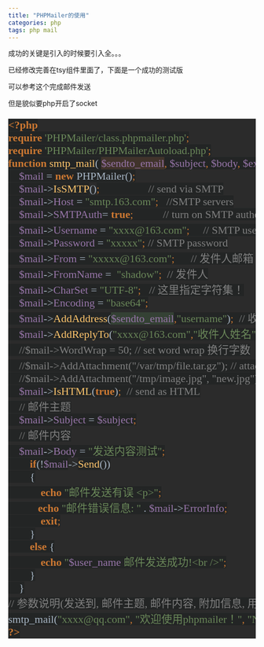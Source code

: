 ```yaml
---
title: "PHPMailer的使用"
categories: php  
tags: php mail
---
```


成功的关键是引入的时候要引入全。。。

已经修改完善在tsy组件里面了，下面是一个成功的测试版

可以参考这个完成邮件发送

但是貌似要php开启了socket
<pre style="background-color:#2b2b2b;color:#a9b7c6;font-family:'宋体';font-size:16.5pt;"><span style="color:#cc7832;background-color:#232525;font-weight:bold;">&lt;?php
</span><span style="color:#cc7832;background-color:#232525;font-weight:bold;">require </span><span style="color:#6a8759;background-color:#232525;">'PHPMailer/class.phpmailer.php'</span><span style="color:#cc7832;background-color:#232525;">;
</span><span style="color:#cc7832;background-color:#232525;font-weight:bold;">require </span><span style="color:#6a8759;background-color:#232525;">'PHPMailer/PHPMailerAutoload.php'</span><span style="color:#cc7832;background-color:#232525;">;
</span><span style="color:#cc7832;background-color:#232525;font-weight:bold;">function </span><span style="color:#ffc66d;background-color:#232525;">smtp_mail</span><span style="background-color:#232525;">( </span><span style="color:#9876aa;background-color:#40332b;">$sendto_email</span><span style="color:#cc7832;background-color:#232525;">, </span><span style="color:#9876aa;background-color:#232525;">$subject</span><span style="color:#cc7832;background-color:#232525;">, </span><span style="color:#9876aa;background-color:#232525;">$body</span><span style="color:#cc7832;background-color:#232525;">, </span><span style="color:#9876aa;background-color:#232525;">$extra_hdrs</span><span style="color:#cc7832;background-color:#232525;">, </span><span style="color:#9876aa;background-color:#232525;">$user_name</span><span style="background-color:#232525;">){
</span><span style="background-color:#232525;"> &nbsp; &nbsp;</span><span style="color:#9876aa;background-color:#232525;">$mail </span><span style="background-color:#232525;">= </span><span style="color:#cc7832;background-color:#232525;font-weight:bold;">new </span><span style="background-color:#232525;">PHPMailer()</span><span style="color:#cc7832;background-color:#232525;">;
</span><span style="color:#cc7832;background-color:#232525;"> &nbsp; &nbsp;</span><span style="color:#9876aa;background-color:#232525;">$mail</span><span style="background-color:#232525;">-&gt;</span><span style="color:#ffc66d;background-color:#232525;">IsSMTP</span><spanstyle="background-color:#232525;">()<span style="color:#cc7832;background-color:#232525;">; &nbsp; &nbsp; &nbsp; &nbsp; &nbsp; &nbsp; &nbsp; &nbsp; &nbsp;</span><span style="color:#808080;background-color:#232525;">// send via SMTP
</span><span style="color:#808080;background-color:#232525;"> &nbsp; &nbsp;</span><span style="color:#9876aa;background-color:#232525;">$mail</span><span style="background-color:#232525;">-&gt;</span><span style="color:#9876aa;background-color:#232525;">Host </span><span style="background-color:#232525;">= </span><span style="color:#6a8759;background-color:#232525;">"smtp.163.com"</span><span style="color:#cc7832;background-color:#232525;">; &nbsp; </span><span style="color:#808080;background-color:#232525;">//SMTP servers
</span><span style="color:#808080;background-color:#232525;"> &nbsp; &nbsp;</span><span style="color:#9876aa;background-color:#232525;">$mail</span><span style="background-color:#232525;">-&gt;</span><span style="color:#9876aa;background-color:#232525;">SMTPAuth</span><span style="background-color:#232525;">= </span><span style="color:#cc7832;background-color:#232525;font-weight:bold;">true</span><span style="color:#cc7832;background-color:#232525;">; &nbsp; &nbsp; &nbsp; &nbsp; &nbsp; </span><span style="color:#808080;background-color:#232525;">// turn on SMTP authentication
</span><span style="color:#808080;background-color:#232525;"> &nbsp; &nbsp;</span><span style="color:#9876aa;background-color:#232525;">$mail</span><span style="background-color:#232525;">-&gt;</span><span style="color:#9876aa;background-color:#232525;">Username </span><span style="background-color:#232525;">= </span><span style="color:#6a8759;background-color:#232525;">"xxxx@163.com"</span><span style="color:#cc7832;background-color:#232525;">; &nbsp; &nbsp; </span><span style="color:#808080;background-color:#232525;">// SMTP username &nbsp;注意：普通邮件认证不需要加 @域名
</span><span style="color:#808080;background-color:#232525;"> &nbsp; &nbsp;</span><span style="color:#9876aa;background-color:#232525;">$mail</span><span style="background-color:#232525;">-&gt;</span><span style="color:#9876aa;background-color:#232525;">Password </span><span style="background-color:#232525;">= </span><span style="color:#6a8759;background-color:#232525;">"xxxxx"</span><span style="color:#cc7832;background-color:#232525;">; </span><span style="color:#808080;background-color:#232525;">// SMTP password
</span><span style="color:#808080;background-color:#232525;"> &nbsp; &nbsp;</span><span style="color:#9876aa;background-color:#232525;">$mail</span><span style="background-color:#232525;">-&gt;</span><span style="color:#9876aa;background-color:#232525;">From </span><span style="background-color:#232525;">= </span><span style="color:#6a8759;background-color:#232525;">"xxxxx@163.com"</span><span style="color:#cc7832;background-color:#232525;">; &nbsp; &nbsp; &nbsp;</span><span style="color:#808080;background-color:#232525;">// 发件人邮箱
</span><span style="color:#808080;background-color:#232525;"> &nbsp; &nbsp;</span><span style="color:#9876aa;background-color:#232525;">$mail</span><span style="background-color:#232525;">-&gt;</span><span style="color:#9876aa;background-color:#232525;">FromName </span><span style="background-color:#232525;">= &nbsp;</span><span style="color:#6a8759;background-color:#232525;">"shadow"</span><span style="color:#cc7832;background-color:#232525;">; &nbsp;</span><span style="color:#808080;background-color:#232525;">// 发件人
</span><span style="color:#808080;background-color:#232525;"> &nbsp; &nbsp;</span><span style="color:#9876aa;background-color:#232525;">$mail</span><span style="background-color:#232525;">-&gt;</span><span style="color:#9876aa;background-color:#232525;">CharSet </span><span style="background-color:#232525;">= </span><span style="color:#6a8759;background-color:#232525;">"UTF-8"</span><span style="color:#cc7832;background-color:#232525;">; &nbsp; </span><span style="color:#808080;background-color:#232525;">// 这里指定字符集！
</span><span style="color:#808080;background-color:#232525;"> &nbsp; &nbsp;</span><span style="color:#9876aa;background-color:#232525;">$mail</span><span style="background-color:#232525;">-&gt;</span><span style="color:#9876aa;background-color:#232525;">Encoding </span><span style="background-color:#232525;">= </span><span style="color:#6a8759;background-color:#232525;">"base64"</span><span style="color:#cc7832;background-color:#232525;">;
</span><span style="color:#cc7832;background-color:#232525;"> &nbsp; &nbsp;</span><span style="color:#9876aa;background-color:#232525;">$mail</span><span style="background-color:#232525;">-&gt;</span><span style="color:#ffc66d;background-color:#232525;">AddAddress</span><span style="background-color:#232525;">(</span><span style="color:#9876aa;background-color:#344134;">$sendto_email</span><span style="color:#cc7832;background-color:#232525;">,</span><span style="color:#6a8759;background-color:#232525;">"username"</span><span style="background-color:#232525;">)</span><span style="color:#cc7832;background-color:#232525;">; &nbsp;</span><span style="color:#808080;background-color:#232525;">// 收件人邮箱和姓名
</span><span style="color:#808080;background-color:#232525;"> &nbsp; &nbsp;</span><span style="color:#9876aa;background-color:#232525;">$mail</span><span style="background-color:#232525;">-&gt;</span><span style="color:#ffc66d;background-color:#232525;">AddReplyTo</span><span style="background-color:#232525;">(</span><span style="color:#6a8759;background-color:#232525;">"xxxx@163.com"</span><span style="color:#cc7832;background-color:#232525;">,</span><span style="color:#6a8759;background-color:#232525;">"收件人姓名"</span><span style="background-color:#232525;">)</span><span style="color:#cc7832;background-color:#232525;">;
</span><span style="color:#cc7832;background-color:#232525;"> &nbsp; &nbsp;</span><span style="color:#808080;background-color:#232525;">//$mail-&gt;WordWrap = 50; // set word wrap 换行字数
</span><span style="color:#808080;background-color:#232525;"> &nbsp; &nbsp;//$mail-&gt;AddAttachment("/var/tmp/file.tar.gz"); // attachment 附件
</span><span style="color:#808080;background-color:#232525;"> &nbsp; &nbsp;//$mail-&gt;AddAttachment("/tmp/image.jpg", "new.jpg");
</span><span style="color:#808080;background-color:#232525;"> &nbsp; &nbsp;</span><span style="color:#9876aa;background-color:#232525;">$mail</span><span style="background-color:#232525;">-&gt;</span><span style="color:#ffc66d;background-color:#232525;">IsHTML</span><span style="background-color:#232525;">(</span><span style="color:#cc7832;background-color:#232525;font-weight:bold;">true</span><span style="background-color:#232525;">)</span><span style="color:#cc7832;background-color:#232525;">; &nbsp;</span><span style="color:#808080;background-color:#232525;">// send as HTML
</span><span style="color:#808080;background-color:#232525;"> &nbsp; &nbsp;// 邮件主题
</span><span style="color:#808080;background-color:#232525;"> &nbsp; &nbsp;</span><span style="color:#9876aa;background-color:#232525;">$mail</span><span style="background-color:#232525;">-&gt;</span><span style="color:#9876aa;background-color:#232525;">Subject </span><span style="background-color:#232525;">= </span><span style="color:#9876aa;background-color:#232525;">$subject</span><span style="color:#cc7832;background-color:#232525;">;
</span><span style="color:#cc7832;background-color:#232525;"> &nbsp; &nbsp;</span><span style="color:#808080;background-color:#232525;">// 邮件内容
</span><span style="color:#808080;background-color:#232525;"> &nbsp; &nbsp;</span><span style="color:#9876aa;background-color:#232525;">$mail</span><span style="background-color:#232525;">-&gt;</span><span style="color:#9876aa;background-color:#232525;">Body </span><span style="background-color:#232525;">= </span><span style="color:#6a8759;background-color:#232525;">"发送内容测试"</span><span style="color:#cc7832;background-color:#232525;">;
</span><span style="color:#cc7832;background-color:#232525;"> &nbsp; &nbsp; &nbsp; &nbsp;</span><span style="color:#cc7832;background-color:#232525;font-weight:bold;">if</span><span style="background-color:#232525;">(!</span><span style="color:#9876aa;background-color:#232525;">$mail</span><spanstyle="background-color:#232525;">-&gt;<span style="color:#ffc66d;background-color:#232525;">Send</span><span style="background-color:#232525;">())
</span><span style="background-color:#232525;"> &nbsp; &nbsp; &nbsp; &nbsp;{
</span><span style="background-color:#232525;"> &nbsp; &nbsp; &nbsp; &nbsp; &nbsp; &nbsp;</span><span style="color:#cc7832;background-color:#232525;font-weight:bold;">echo </span><span style="color:#6a8759;background-color:#232525;">"邮件发送有误 &lt;p&gt;"</span><span style="color:#cc7832;background-color:#232525;">;
</span><span style="color:#cc7832;background-color:#232525;">&nbsp; &nbsp; &nbsp; &nbsp; &nbsp; &nbsp;</span><span style="color:#cc7832;background-color:#232525;font-weight:bold;">echo </span><span style="color:#6a8759;background-color:#232525;">"邮件错误信息: " </span><span style="background-color:#232525;">. </span><span style="color:#9876aa;background-color:#232525;">$mail</span><span style="background-color:#232525;">-&gt;</span><span style="color:#9876aa;background-color:#232525;">ErrorInfo</span><span style="color:#cc7832;background-color:#232525;">;
</span><span style="color:#cc7832;background-color:#232525;"> &nbsp; &nbsp; &nbsp; &nbsp; &nbsp; &nbsp;</span><span style="color:#cc7832;background-color:#232525;font-weight:bold;">exit</span><span style="color:#cc7832;background-color:#232525;">;
</span><span style="color:#cc7832;background-color:#232525;"> &nbsp; &nbsp; &nbsp; &nbsp;</span><span style="background-color:#232525;">}
</span><span style="background-color:#232525;"> &nbsp; &nbsp; &nbsp; &nbsp;</span><span style="color:#cc7832;background-color:#232525;font-weight:bold;">else </span><span style="background-color:#232525;">{
</span><span style="background-color:#232525;"> &nbsp; &nbsp; &nbsp; &nbsp; &nbsp; &nbsp;</span><span style="color:#cc7832;background-color:#232525;font-weight:bold;">echo </span><span style="color:#6a8759;background-color:#232525;">"</span><span style="color:#9876aa;background-color:#232525;">$user_name</span><span style="color:#6a8759;background-color:#232525;"> 邮件发送成功!&lt;br /&gt;"</span><span style="color:#cc7832;background-color:#232525;">;
</span><span style="color:#cc7832;background-color:#232525;"> &nbsp; &nbsp; &nbsp; &nbsp;</span><span style="background-color:#232525;">}
</span><span style="background-color:#232525;"> &nbsp; &nbsp;}
</span><span style="color:#808080;background-color:#232525;">// 参数说明(发送到, 邮件主题, 邮件内容, 附加信息, 用户名)
</span><span style="background-color:#232525;">smtp_mail(</span><span style="color:#6a8759;background-color:#232525;">"xxxx@qq.com"</span><span style="color:#cc7832;background-color:#232525;">, </span><span style="color:#6a8759;background-color:#232525;">"欢迎使用phpmailer！"</span><span style="color:#cc7832;background-color:#232525;">, </span><span style="color:#6a8759;background-color:#232525;">"NULL"</span><span style="color:#cc7832;background-color:#232525;">, </span><span style="color:#6a8759;background-color:#232525;">"yourdomain.com"</span><span style="color:#cc7832;background-color:#232525;">, </span><span style="color:#6a8759;background-color:#232525;">"username"</span><span style="background-color:#232525;">)</span><span style="color:#cc7832;background-color:#232525;">;
</span><span style="color:#cc7832;background-color:#232525;font-weight:bold;">?&gt;</span></spanstyle="background-color:#232525;"></spanstyle="background-color:#232525;"></pre>

&nbsp;&nbsp;
</div>
